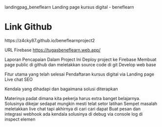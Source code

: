 landingpag_beneflearn
Landing page kursus digital - beneflearn

<h1>Link Github</h1>
https://z4cky87.github.io/beneflearnproject2

URL Firebase
https://tugasbeneflearn.web.app/

Laporan Pencapaian Dalam Project Ini
Deploy project ke Firebase
Membuat page public di github dan meletakkan source code di git
Develop web base

Fitur utama yang telah selesai
Pendaftaran kursus digital via Landing page
Live chat
SEO

Kendala yang dihadapi dan bagaimana solusi diterapkan

Materinya padat dimana kita pekerja harus extra banget belajarnya. Solusinya dikejar sedapat mungkin mesti telat setor latihan
Sempet masalah meletakkan live chat tapi akhirnya di cari cari dapat
Buat pesan dan integrasi webhook ada kendala solusinya di debug via console log di inspect elemen
